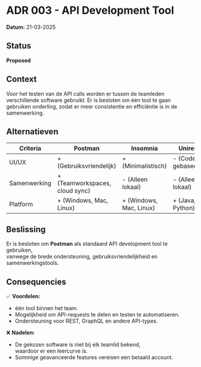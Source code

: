 # ADR 003 - API Development Tool

**Datum:** 21-03-2025

## Status

**Proposed**

## Context

Voor het testen van de API calls worden er tussen de teamleden
verschillende software gebruikt. Er is besloten om één tool te
gaan gebruiken onderling, zodat er meer consistentie en efficiëntie is in de samenwerking.

## Alternatieven

| Criteria           | Postman                        | Insomnia                | Unirest                        | HttpClient         |
|-------------------|--------------------------------|-------------------------|--------------------------------|--------------------|
| UI/UX            | + (Gebruiksvriendelijk)        | + (Minimalistisch)      | - (Code-gebaseerd)             | - (Code-gebaseerd) |
| Samenwerking      | + (Teamworkspaces, cloud sync) | - (Alleen lokaal)       | - (Alleen lokaal)              | - (Alleen lokaal)  |
| Platform         | + (Windows, Mac, Linux)        | + (Windows, Mac, Linux) | + (Java, Python) | - (Java)           |

## Beslissing

Er is besloten om **Postman** als standaard API development tool te gebruiken,  
vanwege de brede ondersteuning, gebruiksvriendelijkheid en samenwerkingstools.

## Consequencies
✅ **Voordelen:**
- één tool binnen het team.
- Mogelijkheid om API-requests te delen en testen te automatiseren.
- Ondersteuning voor REST, GraphQL en andere API-types.

❌ **Nadelen:**
- De gekozen software is niet bij elk teamlid bekend,  
  waardoor er een leercurve is.
- Sommige geavanceerde features vereisen een betaald account.